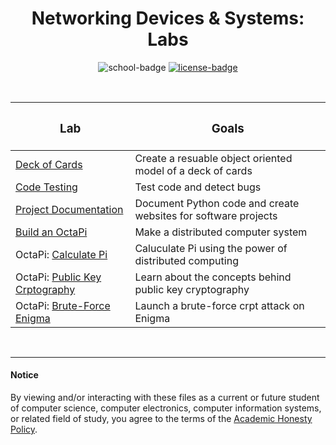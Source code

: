 <div align="center">

# Networking Devices & Systems: Labs

![school-badge]
[![license-badge]][LICENSE]

</div>

<!-- badge info -->
[school-badge]:https://img.shields.io/badge/MJC-CmpEt%20269-silver?labelColor=darkblue&style=for-the-badge
[license-badge]:https://img.shields.io/github/license/parasiticfrisk/basic-cognitive-process?color=success&&style=for-the-badge
[LICENSE]:../LICENSE "MIT License"

<br>

| <h3 align="center">Lab</h3>      | <h3 align="center">Goals</h3>                                  |
| :------------------------------- | :------------------------------------------------------------- |
| [Deck of Cards]                  | Create a resuable object oriented model of a deck of cards     |
| [Code Testing]                   | Test code and detect bugs                                      |
| [Project Documentation]          | Document Python code and create websites for software projects |
| [Build an OctaPi]                | Make a distributed computer system                             |
| OctaPi: [Calculate Pi]           | Caluculate Pi using the power of distributed computing         |
| OctaPi: [Public Key Crptography] | Learn about the concepts behind public key cryptography        |
| OctaPi: [Brute-Force Enigma]     | Launch a brute-force crpt attack on Enigma                     |

<!-- lab quick links -->
[Deck of Cards]:lab01
[Code Testing]:lab02
[Project Documentation]:lab03
[Build an OctaPi]:lab04
[Calculate Pi]:lab05
[Public Key Crptography]:lab06
[Brute-Force Enigma]:lab07

<br>

---
#### Notice
By viewing and/or interacting with these files as a current or future student of computer science, computer electronics, computer information systems, or related field of study, you agree to the terms of the [Academic Honesty Policy].

[Academic Honesty Policy]:../../academic_honesty_policy
